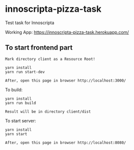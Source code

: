 # innoscripta-pizza-task
Test task for Innoscripta

Working App: https://innoscripta-pizza-task.herokuapp.com/

## To start frontend part

```
Mark directory client as a Resource Root!

yarn install
yarn run start-dev

After, open this page in browser http://localhost:3000/
```

To build:
```
yarn install
yarn run build

Result will be in directory client/dist
```

To start server:
```
yarn install
yarn start

After, open this page in browser http://localhost:8080/
```
